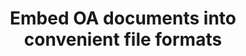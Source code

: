 ---
id: oa-embed
title: Embed OA documents into convenient file formats
sidebar_label: Embed OA documents into convenient file formats
---